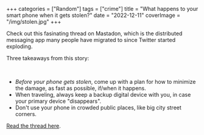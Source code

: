 +++
categories = ["Random"]
tags = ["crime"]
title = "What happens to your smart phone when it gets stolen?"
date = "2022-12-11"
coverImage = "/img/stolen.jpg"
+++

Check out this fasinating thread on Mastadon, which is the distributed messaging app many people have migrated to since Twitter started exploding.

<!--more-->

Three takeaways from this story:

<br>

- *Before your phone gets stolen*, come up with a plan for how to minimize the damage, as fast as possible, if/when it happens.
- When traveling, always keep a backup digital device with you, in case your primary device "disappears".
- Don't use your phone in crowded public places, like big city street corners.

<a href="https://hachyderm.io/@em0/109494729273725207" target="_blank">Read the thread here</a>.
